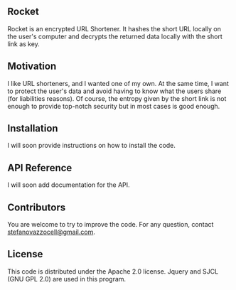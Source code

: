 ## Rocket

Rocket is an encrypted URL Shortener. It hashes the short URL locally on the user's computer and decrypts the returned data locally with the short link as key.

## Motivation

I like URL shorteners, and I wanted one of my own. At the same time, I want to protect the user's data and avoid having to know what the users share (for liabilities reasons).
Of course, the entropy given by the short link is not enough to provide top-notch security but in most cases is good enough.

## Installation

I will soon provide instructions on how to install the code.

## API Reference

I will soon add documentation for the API.

## Contributors

You are welcome to try to improve the code. For any question, contact stefanovazzocell@gmail.com.

## License

This code is distributed under the Apache 2.0 license.
Jquery and SJCL (GNU GPL 2.0) are used in this program.
